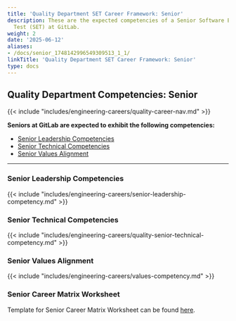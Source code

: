 ```yaml
---
title: 'Quality Department SET Career Framework: Senior'
description: These are the expected competencies of a Senior Software Engineer in
  Test (SET) at GitLab.
weight: 2
date: '2025-06-12'
aliases:
- /docs/senior_1748142996549309513_1_1/
linkTitle: 'Quality Department SET Career Framework: Senior'
type: docs
---
```


## Quality Department Competencies: Senior

{{< include "includes/engineering-careers/quality-career-nav.md" >}}

**Seniors at GitLab are expected to exhibit the following competencies:**

- [Senior Leadership Competencies](#senior-leadership-competencies)
- [Senior Technical Competencies](#senior-technical-competencies)
- [Senior Values Alignment](#senior-values-alignment)

---

### Senior Leadership Competencies

{{< include "includes/engineering-careers/senior-leadership-competency.md" >}}
  
### Senior Technical Competencies

{{< include "includes/engineering-careers/quality-senior-technical-competency.md" >}}

### Senior Values Alignment

{{< include "includes/engineering-careers/values-competency.md" >}}

### Senior Career Matrix Worksheet

Template for Senior Career Matrix Worksheet can be found [here](https://docs.google.com/spreadsheets/d/1fH2avfPtsIt3BApaFNg17BvQZdSxQVjJvQC037QLp00/edit#gid=2070422305).

